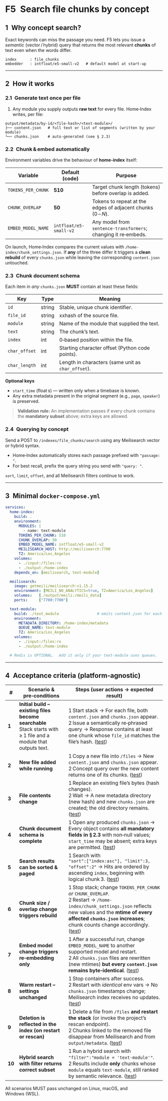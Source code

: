 # F5 Search file chunks by concept

## 1 Why concept search?

Exact keywords can miss the passage you need.
F5 lets you issue a *semantic* (vector / hybrid) query that returns the most relevant **chunks** of text even when the words differ.

```
index      : file_chunks
embedder   : intfloat/e5-small‑v2   # default model at start‑up
```

---

## 2 How it works

### 2.1 Generate text once per file

1. Any module you supply outputs **raw text** for every file.
   Home‑Index writes, per file:

```
output/metadata/by-id/<file‑hash>/<text‑module>/
├── content.json   # full text or list of segments (written by your module)
└── chunks.json    # auto‑generated (see § 2.3)
```

### 2.2 Chunk & embed automatically

Environment variables drive the behaviour of **home-index** itself:

| Variable           | Default (code)         | Purpose                                                        |
| ------------------ | ---------------------- | -------------------------------------------------------------- |
| `TOKENS_PER_CHUNK` | **510**                | Target chunk length (tokens) before overlap is added.          |
| `CHUNK_OVERLAP`    | **50**                 | Tokens to repeat at the edges of adjacent chunks (0 – *N*).    |
| `EMBED_MODEL_NAME` | `intfloat/e5-small-v2` | Any model from `sentence‑transformers`; changing it re‑embeds. |

On launch, Home‑Index compares the current values with
`/home-index/chunk_settings.json`.
If **any** of the three differ it triggers a **clean rebuild** of every
`chunks.json` while leaving the corresponding `content.json` untouched.

### 2.3 Chunk document schema

Each item in *any* `chunks.json` **MUST** contain at least these fields:

| Key           | Type   | Meaning                                            |
| ------------- | ------ | -------------------------------------------------- |
| `id`          | string | Stable, unique chunk identifier.                   |
| `file_id`     | string | xxhash of the source file.                        |
| `module`      | string | Name of the module that supplied the text.         |
| `text`        | string | The chunk’s text.                                  |
| `index`       | int    | 0‑based position within the file.                  |
| `char_offset` | int    | Starting character offset (Python code points).    |
| `char_length` | int    | Length in characters (same unit as `char_offset`). |

**Optional keys**

* `start_time` (float s) — written only when a timebase is known.
* Any extra metadata present in the original segment (e.g., `page`, `speaker`) is preserved.

> **Validation rule:** An implementation passes if every chunk contains the **mandatory subset** above; extra keys are allowed.

### 2.4 Querying by concept

Send a POST to `/indexes/file_chunks/search` using any Meilisearch vector or hybrid syntax.

* Home‑Index automatically stores each passage prefixed with `"passage: "`.
* For best recall, prefix the query string you send with `"query: "`.

`sort`, `limit`, `offset`, and all Meilisearch filters continue to work.

---

## 3 Minimal `docker-compose.yml`

```yaml
services:
  home-index:
    build: .
    environment:
      MODULES: |
        - name: text-module
      TOKENS_PER_CHUNK: 510
      CHUNK_OVERLAP: 50
      EMBED_MODEL_NAME: intfloat/e5-small-v2
      MEILISEARCH_HOST: http://meilisearch:7700
      TZ: America/Los_Angeles
    volumes:
      - ./input:/files:ro
      - ./output:/home-index
    depends_on: [meilisearch, text-module]

  meilisearch:
    image: getmeili/meilisearch:v1.15.2
    environment: [MEILI_NO_ANALYTICS=true, TZ=America/Los_Angeles]
    volumes:   [./output/meili:/meili_data]
    ports:     ["7700:7700"]

  text-module:
    build: ./text_module                 # emits content.json for each file
    environment:
      METADATA_DIRECTORY: /home-index/metadata
      QUEUE_NAME: text-module
      TZ: America/Los_Angeles
    volumes:
      - ./input:/files:ro
      - ./output:/home-index

  # Redis is OPTIONAL.  Add it only if your text-module uses queues.
```

---

## 4 Acceptance criteria (platform‑agnostic)

| #      | Scenario & pre‑conditions                                                                                          | Steps (user actions → expected result)                                                                                                                                                                                           |
| ------ | ------------------------------------------------------------------------------------------------------------------ | -------------------------------------------------------------------------------------------------------------------------------------------------------------------------------------------------------------------------------- |
| **1**  | **Initial build – existing files become searchable**<br>Stack starts with ≥ 1 file and a module that outputs text. | 1 Start stack → For each file, both `content.json` and `chunks.json` appear.<br>2 Issue a semantically re‑phrased query → Response contains at least one chunk whose `file_id` matches the file’s hash. ([test](../features/F5/test/acceptance.py#L130-L148)) |
| **2**  | **New file added while running**                                                                                   | 1 Copy a new file into `/files` → New `content.json` and `chunks.json` appear.<br>2 Concept query over the new content returns one of its chunks. ([test](../features/F5/test/acceptance.py#L151-L176))                                                                                |
| **3**  | **File contents change**                                                                                           | 1 Replace an existing file’s bytes (hash changes).<br>2 Wait → A new metadata directory (new hash) and new `chunks.json` are created; the old directory remains. ([test](../features/F5/test/acceptance.py#L179-L199))                                                                 |
| **4**  | **Chunk document schema is complete**                                                                              | 1 Open any produced `chunks.json` → Every object contains **all mandatory fields in § 2.3** with non‑null values; `start_time` may be absent; extra keys are permitted. ([test](../features/F5/test/acceptance.py#L202-L228))                                                          |
| **5**  | **Search results can be sorted & paged**                                                                           | 1 Search with<br>`"sort":["index:asc"], "limit":3, "offset":2"` → Hits are ordered by ascending `index`, beginning with logical chunk 3. ([test](../features/F5/test/acceptance.py#L231-L254))                                                                                         |
| **6**  | **Chunk size / overlap change triggers rebuild**                                                                   | 1 Stop stack; change `TOKENS_PER_CHUNK` *or* `CHUNK_OVERLAP`.<br>2 Restart → `/home-index/chunk_settings.json` reflects new values and the **mtime of every affected `chunks.json` increases**; chunk counts change accordingly. ([test](../features/F5/test/acceptance.py#L257-L291)) |
| **7**  | **Embed model change triggers re‑embedding only**                                                                  | 1 After a successful run, change `EMBED_MODEL_NAME` to another supported model and restart.<br>2 All `chunks.json` files are rewritten (new mtimes) **but every `content.json` remains byte‑identical**. ([test](../features/F5/test/acceptance.py#L294-L326))                         |
| **8**  | **Warm restart – settings unchanged**                                                                              | 1 Stop containers after success.<br>2 Restart with *identical* env vars → No `chunks.json` timestamps change; Meilisearch index receives no updates. ([test](../features/F5/test/acceptance.py#L329-L356))                                                                             |
| **9**  | **Deletion is reflected in the index (on restart or rescan)**                                                      | 1 Delete a file from `/files` **and restart the stack** (or invoke the project’s rescan endpoint).<br>2 Chunks linked to the removed file disappear from Meilisearch and from `output/metadata`. ([test](../features/F5/test/acceptance.py#L359-L383))                                 |
| **10** | **Hybrid search with filter returns correct subset**                                                               | 1 Run a hybrid search with `"filter":"module = 'text-module'"`.<br>2 Results include **only** chunks whose `module` equals `text-module`, still ranked by semantic relevance. ([test](../features/F5/test/acceptance.py#L386-L404))                                                    |

All scenarios MUST pass unchanged on Linux, macOS, and Windows (WSL).

